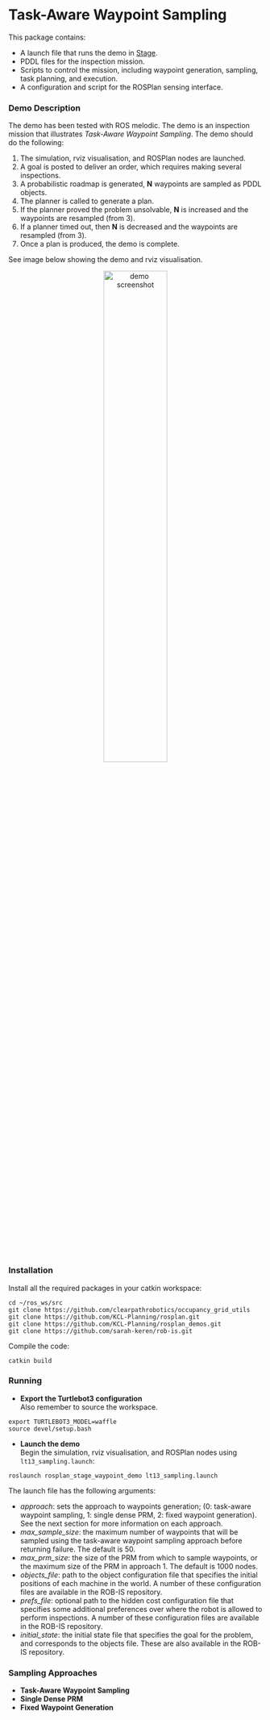 # Task-Aware Waypoint Sampling

This package contains:

- A launch file that runs the demo in [Stage](http://wiki.ros.org/stage).
- PDDL files for the inspection mission.
- Scripts to control the mission, including waypoint generation, sampling, task planning, and execution.
- A configuration and script for the ROSPlan sensing interface.

### Demo Description

The demo has been tested with ROS melodic. The demo is an inspection mission that illustrates *Task-Aware Waypoint Sampling*. The demo should do the following:

1.  The simulation, rviz visualisation, and ROSPlan nodes are launched.
2. A goal is posted to deliver an order, which requires making several inspections.
3. A probabilistic roadmap is generated, **N** waypoints are sampled as PDDL objects.
4. The planner is called to generate a plan.
5. If the planner proved the problem unsolvable, **N** is increased and the waypoints are resampled (from 3).
6. If a planner timed out, then **N** is decreased and the waypoints are resampled (from 3).
7. Once a plan is produced, the demo is complete.

See image below showing the demo and rviz visualisation.

<center><img alt="demo screenshot" src="rosplan_waypoint_demo.png" width="50%"></center>

### Installation

Install all the required packages in your catkin workspace:
```
cd ~/ros_ws/src
git clone https://github.com/clearpathrobotics/occupancy_grid_utils
git clone https://github.com/KCL-Planning/rosplan.git
git clone https://github.com/KCL-Planning/rosplan_demos.git
git clone https://github.com/sarah-keren/rob-is.git
```
Compile the code:
```
catkin build
```

### Running

-  **Export the Turtlebot3 configuration**  
Also remember to source the workspace.
```
export TURTLEBOT3_MODEL=waffle
source devel/setup.bash
```
- **Launch the demo**  
Begin the simulation, rviz visualisation, and ROSPlan nodes using `lt13_sampling.launch`:
```
roslaunch rosplan_stage_waypoint_demo lt13_sampling.launch
```
The launch file has the following arguments:
  - *approach*: sets the approach to waypoints generation; (0: task-aware waypoint sampling, 1: single dense PRM, 2: fixed waypoint generation). See the next section for more information on each approach.
  - *max_sample_size*: the maximum number of waypoints that will be sampled using the task-aware waypoint sampling approach before returning failure. The default is 50.
  - *max_prm_size*: the size of the PRM from which to sample waypoints, or the maximum size of the PRM in approach 1. The default is 1000 nodes.
  - *objects_file*: path to the object configuration file that specifies the initial positions of each machine in the world. A number of these configuration files are available in the ROB-IS repository.
  - *prefs_file*: optional path to the hidden cost configuration file that specifies some additional preferences over where the robot is allowed to perform inspections. A number of these configuration files are available in the ROB-IS repository.
  - *initial_state*: the initial state file that specifies the goal for the problem, and corresponds to the objects file. These are also available in the ROB-IS repository.

### Sampling Approaches

- **Task-Aware Waypoint Sampling**  
- **Single Dense PRM**  
- **Fixed Waypoint Generation**  
